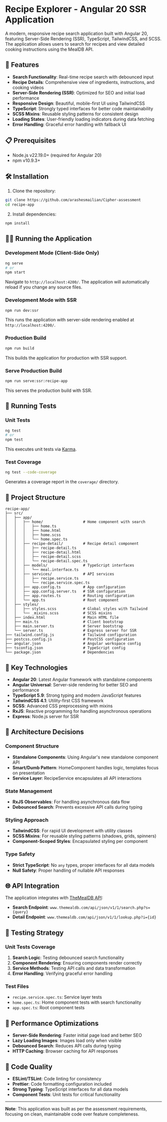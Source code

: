 # Recipe Explorer - Angular 20 SSR Application

A modern, responsive recipe search application built with Angular 20, featuring Server-Side Rendering (SSR), TypeScript, TailwindCSS, and SCSS. The application allows users to search for recipes and view detailed cooking instructions using the MealDB API.

## 🚀 Features

- **Search Functionality**: Real-time recipe search with debounced input
- **Recipe Details**: Comprehensive view of ingredients, instructions, and cooking videos
- **Server-Side Rendering (SSR)**: Optimized for SEO and initial load performance
- **Responsive Design**: Beautiful, mobile-first UI using TailwindCSS
- **TypeScript**: Strongly typed interfaces for better code maintainability
- **SCSS Mixins**: Reusable styling patterns for consistent design
- **Loading States**: User-friendly loading indicators during data fetching
- **Error Handling**: Graceful error handling with fallback UI

## 📋 Prerequisites

- Node.js v22.19.0+ (required for Angular 20)
- npm v10.9.3+

## 🛠️ Installation

1. Clone the repository:

```bash
git clone https://github.com/arashesmailian/Cipher-assessment
cd recipe-app
```

2. Install dependencies:

```bash
npm install
```

## 🏃‍♂️ Running the Application

### Development Mode (Client-Side Only)

```bash
ng serve
# or
npm start
```

Navigate to `http://localhost:4200/`. The application will automatically reload if you change any source files.

### Development Mode with SSR

```bash
npm run dev:ssr
```

This runs the application with server-side rendering enabled at `http://localhost:4200/`.

### Production Build

```bash
npm run build
```

This builds the application for production with SSR support.

### Serve Production Build

```bash
npm run serve:ssr:recipe-app
```

This serves the production build with SSR.

## 🧪 Running Tests

### Unit Tests

```bash
ng test
# or
npm test
```

This executes unit tests via [Karma](https://karma-runner.github.io).

### Test Coverage

```bash
ng test --code-coverage
```

Generates a coverage report in the `coverage/` directory.

## 📁 Project Structure

```
recipe-app/
├── src/
│   ├── app/
│   │   ├── home/                  # Home component with search
│   │   │   ├── home.ts
│   │   │   ├── home.html
│   │   │   ├── home.scss
│   │   │   └── home.spec.ts
│   │   ├── recipe-detail/         # Recipe detail component
│   │   │   ├── recipe-detail.ts
│   │   │   ├── recipe-detail.html
│   │   │   ├── recipe-detail.scss
│   │   │   └── recipe-detail.spec.ts
│   │   ├── models/                # TypeScript interfaces
│   │   │   └── meal.interface.ts
│   │   ├── services/              # API services
│   │   │   ├── recipe.service.ts
│   │   │   └── recipe.service.spec.ts
│   │   ├── app.config.ts          # App configuration
│   │   ├── app.config.server.ts   # SSR configuration
│   │   ├── app.routes.ts          # Routing configuration
│   │   └── app.ts                 # Root component
│   ├── styles/
│   │   ├── styles.scss            # Global styles with Tailwind
│   │   └── _mixins.scss           # SCSS mixins
│   ├── index.html                 # Main HTML file
│   ├── main.ts                    # Client bootstrap
│   ├── main.server.ts             # Server bootstrap
│   └── server.ts                  # Express server for SSR
├── tailwind.config.js             # Tailwind configuration
├── postcss.config.js              # PostCSS configuration
├── angular.json                   # Angular workspace config
├── tsconfig.json                  # TypeScript config
└── package.json                   # Dependencies
```

## 🎨 Key Technologies

- **Angular 20**: Latest Angular framework with standalone components
- **Angular Universal**: Server-side rendering for better SEO and performance
- **TypeScript 5.9**: Strong typing and modern JavaScript features
- **TailwindCSS 4.1**: Utility-first CSS framework
- **SCSS**: Advanced CSS preprocessing with mixins
- **RxJS**: Reactive programming for handling asynchronous operations
- **Express**: Node.js server for SSR

## 🔧 Architecture Decisions

### Component Structure

- **Standalone Components**: Using Angular's new standalone component API
- **Smart/Dumb Pattern**: HomeComponent handles logic, templates focus on presentation
- **Service Layer**: RecipeService encapsulates all API interactions

### State Management

- **RxJS Observables**: For handling asynchronous data flow
- **Debounced Search**: Prevents excessive API calls during typing

### Styling Approach

- **TailwindCSS**: For rapid UI development with utility classes
- **SCSS Mixins**: For reusable styling patterns (shadows, grids, spinners)
- **Component-Scoped Styles**: Encapsulated styling per component

### Type Safety

- **Strict TypeScript**: No `any` types, proper interfaces for all data models
- **Null Safety**: Proper handling of nullable API responses

## 🌐 API Integration

The application integrates with [TheMealDB API](https://www.themealdb.com/api.php):

- **Search Endpoint**: `www.themealdb.com/api/json/v1/1/search.php?s={query}`
- **Detail Endpoint**: `www.themealdb.com/api/json/v1/1/lookup.php?i={id}`

## 🧪 Testing Strategy

### Unit Tests Coverage

1. **Search Logic**: Testing debounced search functionality
2. **Component Rendering**: Ensuring components render correctly
3. **Service Methods**: Testing API calls and data transformation
4. **Error Handling**: Verifying graceful error handling

### Test Files

- `recipe.service.spec.ts`: Service layer tests
- `home.spec.ts`: Home component tests with search functionality
- `app.spec.ts`: Root component tests

## 🚀 Performance Optimizations

- **Server-Side Rendering**: Faster initial page load and better SEO
- **Lazy Loading Images**: Images load only when visible
- **Debounced Search**: Reduces API calls during typing
- **HTTP Caching**: Browser caching for API responses

## 📝 Code Quality

- **ESLint/TSLint**: Code linting for consistency
- **Prettier**: Code formatting configuration included
- **Strong Typing**: TypeScript interfaces for all data models
- **Component Tests**: Unit tests for critical functionality

---

**Note**: This application was built as per the assessment requirements, focusing on clean, maintainable code over feature completeness.
